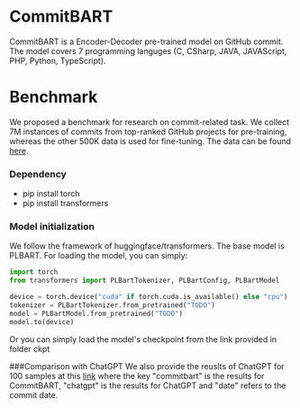 # CommitBART
CommitBART is a Encoder-Decoder pre-trained model on GitHub commit. The model covers 7 programming languges (C, CSharp, JAVA, JAVAScript, PHP, Python, TypeScript).

# Benchmark
We proposed a benchmark for research on commit-related task. We collect 7M instances of commits from top-ranked GitHub projects for pre-training, whereas the other 500K data is used for fine-tuning. The data can be found [here](https://drive.google.com/file/d/1sXYZeP-hwTrwTwa_RQF4qLOvAPEqjNRI/view?usp=sharing).

### Dependency
- pip install torch
- pip install transformers

### Model initialization
We follow the framework of huggingface/transformers. The base model is PLBART. For loading the model, you can simply:
```python
import torch
from transformers import PLBartTokenizer, PLBartConfig, PLBartModel

device = torch.device("cuda" if torch.cuda.is_available() else "cpu")
tokenizer = PLBartTokenizer.from_pretrained("TODO")
model = PLBartModel.from_pretrained("TODO")
model.to(device)
```
Or you can simply load the model's checkpoint from the link provided in folder ckpt

###Comparison with ChatGPT
We also provide the reuslts of ChatGPT for 100 samples at this [link](https://drive.google.com/drive/folders/1xMaQd2xtr4Rgac7vYLBcTWcIf4udzFwU) where the key "commitbart" is the results for CommitBART, "chatgpt" is the results for ChatGPT and "date" refers to the commit date.